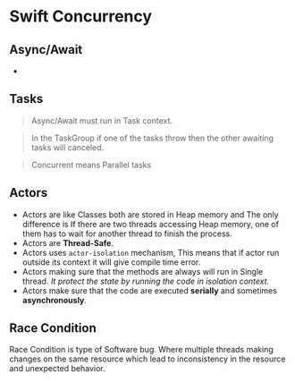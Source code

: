 # Swift Concurrency

## Async/Await
- 

## Tasks
> Async/Await must run in Task context.

> In the TaskGroup if one of the tasks throw then the other awaiting tasks will canceled.

> Concurrent means Parallel tasks

## Actors
- Actors are like Classes both are stored in Heap memory and The only difference is If there are two threads accessing Heap memory, one of them has to wait for another thread to finish the process.
- Actors are **Thread-Safe**.
- Actors uses `actor-isolation` mechanism, This means that if actor run outside its context it will give compile time error.
- Actors making sure that the methods are always will run in Single thread. *It protect the state by running the code in isolation context.*
- Actors make sure that the code are executed **serially** and sometimes **asynchronously**.

## Race Condition
Race Condition is type of Software bug. Where multiple threads making changes on the same resource which lead to inconsistency in the resource and unexpected behavior.